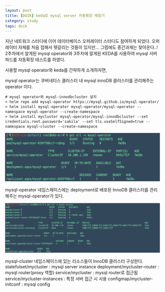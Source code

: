 ```yaml
---
layout: post
title: [DOIK] keda로 mysql server 자동확장 체험기
category: study
tags: doik
---
```


지난 네트워크 스터디에 이어 데이터베이스 오퍼레이터 스터디도 참여하게 되었다. 오퍼레이터 자체를 처음 접해서 헷갈리는 것들이 있지만… 그럼에도 중간과제는 찾아온다..! 2주차에서 알게된 mysql operator와 3주차에 알게된 KEDA를 사용하여 mysql 서버 파드를 자동확장 테스트를 하였다.

사용할 mysql operator와 keda를 간략하게 소개하자면,


mysql operator는 쿠버네티스 클러스터 내 mysql innoDB 클러스터를 관리해주는 operator 이다.  

```
# mysql operator와 mysql-innodbcluster 설치
> helm repo add mysql-operator https://mysql.github.io/mysql-operator/
> helm install mysql-operator mysql-operator/mysql-operator --namespace mysql-operator --create-namespace
> helm install mycluster mysql-operator/mysql-innodbcluster --set credentials.root.password='sakila' --set tls.useSelfSigned=true --namespace mysql-cluster --create-namespace
```

![1-2](/assets/img/doik1/1-2.png)

mysql-operator 네임스페이스에는 deployment로 배포된 InnoDB 클러스터를 관리해주는 mysql-operator가 있다.


![1-3](/assets/img/doik1/1-3.png)

mysql-cluster 네임스페이스에 있는 리소스들이 InnoDB 클러스터 구성한다.
statefulset/mycluster : mysql server instance
deployment/mycluster-router : mysql router(proxy 역할)
service/mycluster : mysql router로 접근됨
service/mycluster-instances : 특정 서버 접근 시 사용
configmap/mycluster-initconf : mysql config



